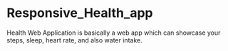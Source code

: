 # Responsive_Health_app
Health Web Application is basically a web app which can showcase your steps, sleep, heart rate, and also water intake.
